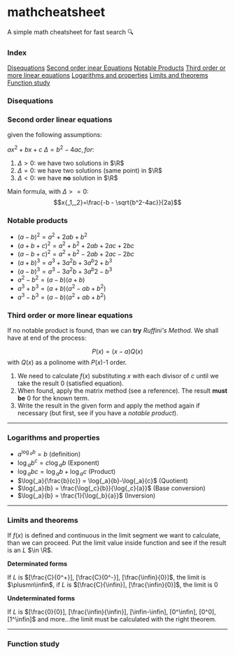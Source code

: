 # mathcheatsheet
A simple math cheatsheet for fast search 🔍 

### Index
[Disequations](#disequations)
[Second order inear Equations](#second-order-linear-equations)
[Notable Products](#notable-products)
[Third order or more linear equations](#third-order-or-more-linear-equations)
[Logarithms and properties](#logarithms-and-properties)
[Limits and theorems](#limits-and-theorems)
[Function study](#function-study)

### Disequations

### Second order linear equations
given the following assumptions:

$ax^2+bx+c$ $\Delta = b^2 - 4ac, for:$
1) $\Delta > 0 :$ we have two solutions in $\R$
2) $\Delta = 0 :$ we have two solutions (same point) in $\R$
3) $\Delta < 0 :$ we have **no** solution in $\R$

Main formula, with $\Delta>=0$: $$x{_1,_2}=\frac{-b - \sqrt{b^2-4ac}}{2a}$$

### Notable products
*    $(a-b)^2 = a^2+2ab+b^2$ 
*    $(a+b+c)^2 = a^2+b^2+2ab+2ac+2bc$
*    $(a-b+c)^2 = a^2+b^2-2ab+2ac-2bc$
*    $(a+b)^3 = a^3+3a^2b+3a^b2+b^3$
*    $(a-b)^3 = a^3-3a^2b+3a^b2-b^3$
*    $a^2-b^2 = (a-b)(a+b)$
*    $a^3+b^3 = (a+b)(a^2-ab+b^2)$
*    $a^3-b^3 = (a-b)(a^2+ab+b^2)$

### Third order or more linear equations
If no notable product is found, than we can **try** *Ruffini's Method*. We shall have at end of the process:

  $$P(x)=(x-a)Q(x)$$ with $Q(x)$ as a polinome with $P(x)$-1 order.

1) We need to calculate $f(x)$ substituting $x$ with each divisor of $c$ until we take the result 0 (satisfied equation).
2) When found, apply the matrix method (see a reference). The result **must be** 0 for the known term.
3) Write the result in the given form and apply the method again if necessary (but first, see if you have a *notable product*).

---

### Logarithms and properties
*    $a^{\log{_a}{b}} = b$ (definition)
*    $\log{_a}{b^c} = c\log{_a}{b}$ (Exponent)
*    $\log{_a}{bc} = \log{_a}{b}+\log{_a}{c}$ (Product)
*    $\log{_a}{\frac{b}{c}} = \log{_a}{b}-\log{_a}{c}$ (Quotient)
*    $\log{_a}{b} = \frac{\log{_c}{b}}{\log{_c}{a}}$ (Base conversion)
*    $\log{_a}{b} = \frac{1}{\log{_b}{a}}$ (Inversion)

---

### Limits and theorems

If $f(x)$ is defined and continuous in the limit segment we want to calculate, than we can proceed. Put the limit value inside function and see if the result is an *L* $\in \R$.

**Determinated forms**

If *L* is $[\frac{C}{0^+}], [\frac{C}{0^-}], [\frac{\infin}{0}]$, the limit is $\plusmn\infin$,
if *L* is $[\frac{C}{\infin}], [\frac{\infin}{0}]$, the limit is 0

**Undeterminated forms**

If *L* is $[\frac{0}{0}], [\frac{\infin}{\infin}], [\infin-\infin], [0^\infin], [0^0], [1^\infin]$ and more...the limit must be calculated with the right theorem.


---

### Function study

